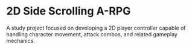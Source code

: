 # 2D Side Scrolling A-RPG

A study project focused on developing a 2D player controller capable of handling character movement, attack combos, and related gameplay mechanics.